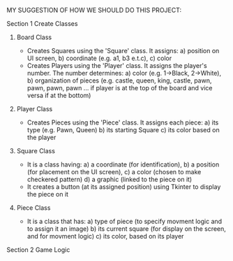MY SUGGESTION OF HOW WE SHOULD DO THIS PROJECT:

Section 1
Create Classes
1. Board Class
   - Creates Squares using the 'Square' class. It assigns: a) position on UI screen,
                                                           b) coordinate (e.g. a1, b3 e.t.c),
                                                           c) color
   - Creates Players using the 'Player' class. It assigns the player's number. The number determines: a) color (e.g. 1->Black, 2->White),
                                                                                                      b) organization of pieces (e.g. castle, queen, king, castle, pawn, pawn, pawn, pawn ... if player is at the top of the board and vice versa if at the bottom)
2. Player Class
   - Creates Pieces using the 'Piece' class. It assigns each piece: a) its type (e.g. Pawn, Queen)
                                                                    b) its starting Square
                                                                    c) its color based on the player
3. Square Class
   - It is a class having: a) a coordinate (for identification),
                           b) a position (for placement on the UI screen),
                           c) a color (chosen to make checkered pattern)
                           d) a graphic (linked to the piece on it)
   - It creates a button (at its assigned position) using Tkinter to display the piece on it
  
4. Piece Class
   - It is a class that has: a) type of piece (to specify movment logic and to assign it an image)
                             b) its current square (for display on the screen, and for movment logic)
                             c) its color, based on its player

Section 2
Game Logic

   
